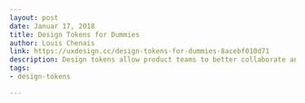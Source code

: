 ```yaml
---
layout: post
date: Januar 17, 2018
title: Design Tokens for Dummies
author: Louis Chenais
link: https://uxdesign.cc/design-tokens-for-dummies-8acebf010d71
description: Design tokens allow product teams to better collaborate and ensure brand consistency across any platform. Design tokens are central and tiny pieces of UI information such as colors, fonts, spacing, etc.
tags:
- design-tokens

---
```


<!-- ========================
AVAILABLE TAGS
=============================
- animation
- code
- contribution
- design-tokens
- leadership
- patterns
- process
- sketch
============================= -->